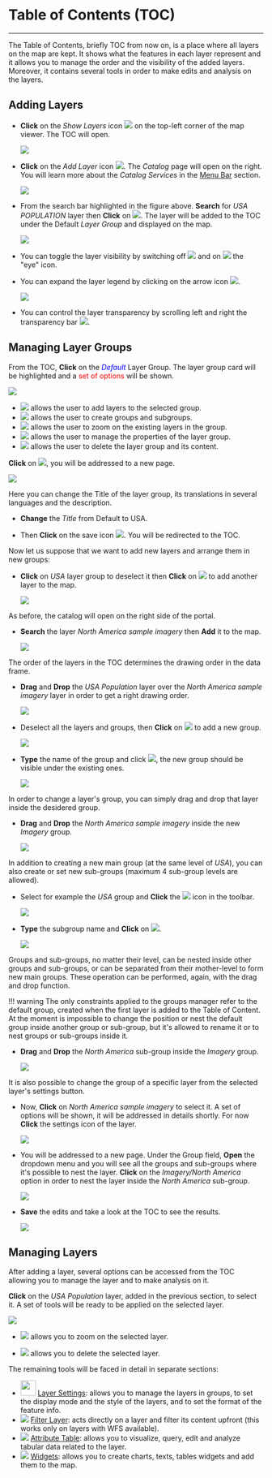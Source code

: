 # Table of Contents (TOC)
************************
The Table of Contents, briefly TOC from now on, is a place where all layers on the map are kept. It shows what the features in each layer represent and it allows you to manage the order and the visibility of the added layers. Moreover, it contains several tools in order to make edits and analysis on the layers.

Adding Layers
-------------
* **Click** on the *Show Layers* icon <img src="../img/show-layers.jpg" style="max-width:30px;" /> on the top-left corner of the map viewer. The TOC will open.

    <img src="../img/toc.png" style="max-width:300px;" />

* **Click** on the *Add Layer* icon <img src="../img/add_layer_button.png" style="max-width:30px;"/>. The *Catalog* page will open on the right. You will learn more about the *Catalog Services* in the [Menu Bar](menu-bar.md) section.

    <img src="../img/catalog.jpg" style="max-width:500px;" />

* From the search bar highlighted in the figure above. **Search** for *USA POPULATION* layer then **Click** on  <img src="../img/add_to_map_button.png" style="max-width:30px;"/>. The layer will be added to the TOC under the Default *Layer Group* and displayed on the map.

    <img src="../img/layer-usa.png" />

* You can toggle the layer visibility by switching off <img src="../img/eyeoff.jpg" style="max-width:60px;"/> and on <img src="../img/eyeon.jpg" style="max-width:60px;"/> the "eye" icon.

* You can expand the layer legend by clicking on the arrow icon <img src="../img/legend-icon.jpg" style="max-width:60px;"/>.

    <img src="../img/layer-legend.jpg" style="max-width:200px;"/>

* You can control the layer transparency by scrolling left and right the transparency bar <img src="../img/transparency-bar.jpg" style="max-width:60px;"/>.

Managing Layer Groups
---------------------
From the TOC, **Click** on the <span style="color:blue">*Default* </span> Layer Group. The layer group card will be highlighted and a <span style="color:red">set of options </span> will be shown.

<img src="../img/layer_group.png" style="max-width:300px;"/>

 * <img src="../img/add_layer_button.png" style="max-width:30px;"/> allows the user to add layers to the selected group.
 * <img src="../img/add_group_button.png" style="max-width:30px;"/> allows the user to create groups and subgroups.
 * <img src="../img/zoom-layer.jpg" style="max-width:30px;"/> allows the user to zoom on the existing layers in the group.
 * <img src="../img/properties.jpg" style="max-width:30px;"/> allows the user to manage the properties of the layer group.
 * <img src="../img/delete.jpg" style="max-width:30px;"/> allows the user to delete the layer group and its content.

**Click** on <img src="../img/properties.jpg" style="max-width:25px;"/>, you will be addressed to a new page.

<img src="../img/group-settings.jpg" style="max-width:350px;"/>

Here you can change the Title of the layer group, its translations in several languages and the description.

* **Change** the *Title* from Default to USA.

* Then **Click** on the save icon <img src="../img/save-icon.jpg" style="max-width:25px;"/>. You will be redirected to the TOC.

Now let us suppose that we want to add new layers and arrange them in new groups:

* **Click** on *USA* layer group to deselect it then **Click** on <img src="../img/add_layer_button.png" style="max-width:30px;"/> to add another layer to the map.

    <img src="../img/usa_group.png" style="max-width:350px;"/>

As before, the catalog will open on the right side of the portal.

* **Search** the layer *North America sample imagery* then **Add** it to the map.

    <img src="../img/second-layer.jpg" style="max-width:500px;"/>

The order of the layers in the TOC determines the drawing order in the data frame.

*  **Drag** and **Drop** the *USA Population* layer over the  *North America sample imagery* layer in order to get a right drawing order.

    <img src="../img/order-layers.jpg" style="max-width:500px;"/>

* Deselect all the layers and groups, then **Click** on <img src="../img/add_group_button.png" style="max-width:25px;"/> to add a new group.

    <img src="../img/new_group_name.png" style="max-width:350px;"/>

* **Type** the name of the group and click <img src="../img/add_group_confirm_button.png" style="max-width:30px;"/>, the new group should be visible under the existing ones.

    <img src="../img/new_group.png" style="max-width:350px;"/>

In order to change a layer's group, you can simply drag and drop that layer inside the desidered group.

* **Drag** and **Drop** the *North America sample imagery* inside the new *Imagery* group.

    <img src="../img/layer-in-group.jpg" style="max-width:350px;"/>

In addition to creating a new main group (at the same level of *USA*), you can also create or set new sub-groups (maximum 4 sub-group levels are allowed). 

* Select for example the *USA* group and **Click** the <img src="../img/add_group_button.png" style="max-width:30px;"/> icon in the toolbar.

    <img src="../img/north_america_subgroup.png" style="max-width:350px;"/>

* **Type** the subgroup name and **Click** on <img src="../img/add_group_confirm_button.png" style="max-width:30px;"/>.

    <img src="../img/new-subgroup.jpg" style="max-width:350px;"/>

Groups and sub-groups, no matter their level, can be nested inside other groups and sub-groups, or can be separated from their mother-level to form new main groups. These operation can be performed, again, with the drag and drop function.

!!! warning
    The only constraints applied to the groups manager refer to the default group, created when the first layer is added to the Table of Content. At the moment is impossible to change the position or nest the default group inside another group or sub-group, but it's allowed to rename it or to nest groups or sub-groups inside it.  

* **Drag** and **Drop** the *North America* sub-group inside the *Imagery* group.

    <img src="../img/subgroup-in-group.jpg" style="max-width:350px;"/>

It is also possible to change the group of a specific layer from the selected layer's settings button. 

* Now, **Click** on *North America sample imagery* to select it. A set of options will be shown, it will be addressed in details shortly. For now **Click** the settings icon of the layer. 

    <img src="../img/layer-settings.jpg" style="max-width:350px;"/>

* You will be addressed to a new page. Under the Group field, **Open** the dropdown menu and you will see all the groups and sub-groups where it's possible to nest the layer. **Click** on the *Imagery/North America* option in order to nest the layer inside the *North America* sub-group.

    <img src="../img/layer-to-subgroup.jpg" style="max-width:350px;"/>

* **Save** the edits and take a look at the TOC to see the results.

    <img src="../img/layer-moved.jpg" style="max-width:350px;"/>

Managing Layers
---------------

After adding a layer, several options can be accessed from the TOC allowing you to manage the layer and to make analysis on it.

**Click** on the *USA Population* layer, added in the previous section, to select it. A set of tools will be ready to be applied on the selected layer.

<img src="../img/layer-tools.png" style="max-width:500px;" />

* <img src="../img/zoom-layer.jpg" style="max-width:60px;"/> allows you to zoom on the selected layer.

* <img src="../img/delete.jpg" style="max-width:60px;"/> allows you to delete the selected layer.

The remaining tools will be faced in detail in separate sections:

*  <img src="../img/properties.jpg" style="width:30px;"/> [Layer Settings](layer-settings.md): allows you to manage the layers in groups, to set the display mode and the style of the layers, and to set the format of the feature info.
*  <img src="../img/filter-layer.png" style="max-width:30px;"/> [Filter Layer](filtering-layers.md): acts directly on a layer and filter its content upfront (this works only on layers with WFS available).
*  <img src="../img/attributes-table.jpg" /> [Attribute Table](attributes-table.md): allows you to visualize, query, edit and analyze tabular data related to the layer.
* <img src="../img/widgets.jpg" /> [Widgets](widgets.md): allows you to create charts, texts, tables widgets and add them to the map.
